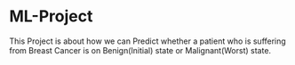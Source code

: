 # ML-Project
This Project is about how we can Predict whether a patient who is suffering from Breast Cancer is on Benign(Initial) state or Malignant(Worst) state.
